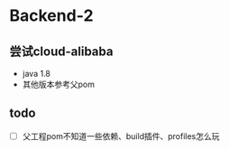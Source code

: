 # Backend-2

## 尝试cloud-alibaba
- java 1.8
- 其他版本参考父pom

## todo

- [ ] 父工程pom不知道一些依赖、build插件、profiles怎么玩
